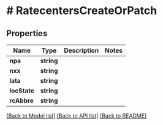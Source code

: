 # # RatecentersCreateOrPatch

## Properties

Name | Type | Description | Notes
------------ | ------------- | ------------- | -------------
**npa** | **string** |  |
**nxx** | **string** |  |
**lata** | **string** |  |
**locState** | **string** |  |
**rcAbbre** | **string** |  |

[[Back to Model list]](../../README.md#models) [[Back to API list]](../../README.md#endpoints) [[Back to README]](../../README.md)
